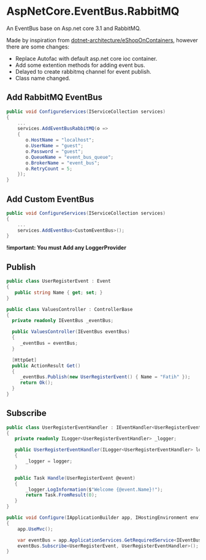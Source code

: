 # AspNetCore.EventBus.RabbitMQ
An EventBus base on Asp.net core 3.1 and RabbitMQ. 

Made by inspiration from [dotnet-architecture/eShopOnContainers](https://github.com/dotnet-architecture/eShopOnContainers), however there are some changes:
- Replace Autofac with default asp.net core ioc container.
- Add some extention methods for adding event bus.
- Delayed to create rabbitmq channel for event publish.
- Class name changed.

## Add RabbitMQ EventBus

```csharp
public void ConfigureServices(IServiceCollection services)
{
    ...
    services.AddEventBusRabbitMQ(o =>
    {
       o.HostName = "localhost";
       o.UserName = "guest";
       o.Password = "guest";   
       o.QueueName = "event_bus_queue";
       o.BrokerName = "event_bus";
       o.RetryCount = 5;
    });
}
```

## Add Custom EventBus

```csharp
public void ConfigureServices(IServiceCollection services)
{
    ...
    services.AddEventBus<CustomEventBus>();
}
```

**!important: You must Add any LoggerProvider**

## Publish

```csharp
public class UserRegisterEvent : Event
{
   public string Name { get; set; }
}

public class ValuesController : ControllerBase
{
  private readonly IEventBus _eventBus;

  public ValuesController(IEventBus eventBus)
  {
     _eventBus = eventBus;
  }

  [HttpGet]
  public ActionResult Get()
  {
     _eventBus.Publish(new UserRegisterEvent() { Name = "Fatih" });
     return Ok();
  }
}
```

## Subscribe

```csharp
public class UserRegisterEventHandler : IEventHandler<UserRegisterEvent>
{
   private readonly ILogger<UserRegisterEventHandler> _logger;

   public UserRegisterEventHandler(ILogger<UserRegisterEventHandler> logger)
   {
       _logger = logger;
   }

   public Task Handle(UserRegisterEvent @event)
   {
       _logger.LogInformation($"Welcome {@event.Name}!");
       return Task.FromResult(0);
   }
}
```

```csharp
public void Configure(IApplicationBuilder app, IHostingEnvironment env)
{        
    app.UseMvc();

    var eventBus = app.ApplicationServices.GetRequiredService<IEventBus>();
    eventBus.Subscribe<UserRegisterEvent, UserRegisterEventHandler>();
}
```







